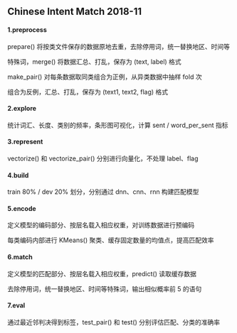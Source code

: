 ## Chinese Intent Match 2018-11

#### 1.preprocess

prepare() 将按类文件保存的数据原地去重，去除停用词，统一替换地区、时间等

特殊词，merge() 将数据汇总、打乱，保存为 (text, label) 格式

make_pair() 对每条数据取同类组合为正例，从异类数据中抽样 fold 次

组合为反例，汇总、打乱，保存为 (text1, text2, flag) 格式

#### 2.explore

统计词汇、长度、类别的频率，条形图可视化，计算 sent / word_per_sent 指标

#### 3.represent

vectorize() 和 vectorize_pair() 分别进行向量化，不处理 label、flag

#### 4.build

train 80% / dev 20% 划分，分别通过 dnn、cnn、rnn 构建匹配模型

#### 5.encode

定义模型的编码部分、按层名载入相应权重，对训练数据进行预编码

每类编码内部进行 KMeans() 聚类、缓存固定数量的均值点，提高匹配效率

#### 6.match

定义模型的匹配部分、按层名载入相应权重，predict() 读取缓存数据

去除停用词，统一替换地区、时间等特殊词，输出相似概率前 5 的语句

#### 7.eval

通过最近邻判决得到标签，test_pair() 和 test() 分别评估匹配、分类的准确率